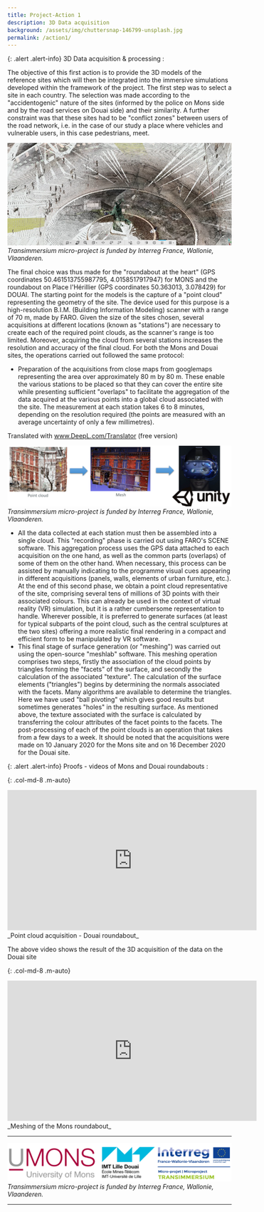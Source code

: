 ```yaml
---
title: Project-Action 1
description: 3D Data acquisition
background: /assets/img/chuttersnap-146799-unsplash.jpg
permalink: /action1/
---
```



{: .alert .alert-info}
3D Data acquisition & processing :

The objective of this first action is to provide the 3D models of the reference sites which will then be integrated into the immersive simulations developed within the framework of the project. The first step was to select a site in each country. The selection was made according to the "accidentogenic" nature of the sites (informed by the police on Mons side and by the road services on Douai side) and their similarity. A further constraint was that these sites had to be "conflict zones" between users of the road network, i.e. in the case of our study a place where vehicles and vulnerable users, in this case pedestrians, meet. 

![Project partners](https://raw.githubusercontent.com/numediart/Transimmersium/main/assets/img/trans_Action1_scan2.jpg)
_Transimmersium micro-project is funded by Interreg France, Wallonie, Vlaanderen._

The final choice was thus made for the "roundabout at the heart" (GPS coordinates 50.461513755987795, 4.0158517917947) for MONS and the roundabout on Place l'Hérillier (GPS coordinates 50.363013, 3.078429) for DOUAI. The starting point for the models is the capture of a "point cloud" representing the geometry of the site. The device used for this purpose is a high-resolution B.I.M. (Building Information Modeling) scanner with a range of 70 m, made by FARO. Given the size of the sites chosen, several acquisitions at different locations (known as "stations") are necessary to create each of the required point clouds, as the scanner's range is too limited. Moreover, acquiring the cloud from several stations increases the resolution and accuracy of the final cloud. 
For both the Mons and Douai sites, the operations carried out followed the same protocol:  
* Preparation of the acquisitions from close maps from googlemaps representing the area over approximately 80 m by 80 m. These enable the various stations to be placed so that they can cover the entire site while presenting sufficient "overlaps" to facilitate the aggregation of the data acquired at the various points into a global cloud associated with the site. The measurement at each station takes 6 to 8 minutes, depending on the resolution required (the points are measured with an average uncertainty of only a few millimetres). 

Translated with www.DeepL.com/Translator (free version)

![Project partners](https://raw.githubusercontent.com/numediart/Transimmersium/main/assets/img/trans_action1.jpg)
_Transimmersium micro-project is funded by Interreg France, Wallonie, Vlaanderen._

* All the data collected at each station must then be assembled into a single cloud. This "recording" phase is carried out using FARO's SCENE software. This aggregation process uses the GPS data attached to each acquisition on the one hand, as well as the common parts (overlaps) of some of them on the other hand. When necessary, this process can be assisted by manually indicating to the programme visual cues appearing in different acquisitions (panels, walls, elements of urban furniture, etc.). At the end of this second phase, we obtain a point cloud representative of the site, comprising several tens of millions of 3D points with their associated colours. This can already be used in the context of virtual reality (VR) simulation, but it is a rather cumbersome representation to handle. Wherever possible, it is preferred to generate surfaces (at least for typical subparts of the point cloud, such as the central sculptures at the two sites) offering a more realistic final rendering in a compact and efficient form to be manipulated by VR software. 
* This final stage of surface generation (or "meshing") was carried out using the open-source "meshlab" software. This meshing operation comprises two steps, firstly the association of the cloud points by triangles forming the "facets" of the surface, and secondly the calculation of the associated "texture". The calculation of the surface elements ("triangles") begins by determining the normals associated with the facets. Many algorithms are available to determine the triangles. Here we have used "ball pivoting" which gives good results but sometimes generates "holes" in the resulting surface. As mentioned above, the texture associated with the surface is calculated by transferring the colour attributes of the facet points to the facets. The post-processing of each of the point clouds is an operation that takes from a few days to a week. It should be noted that the acquisitions were made on 10 January 2020 for the Mons site and on 16 December 2020 for the Douai site.

{: .alert .alert-info}
Proofs - videos of Mons and Douai roundabouts :

{: .col-md-8 .m-auto}
<iframe width="560" height="315" src="https://www.youtube.com/embed/Rt71vzozXPI" frameborder="0" allow="accelerometer; autoplay; clipboard-write; encrypted-media; gyroscope; picture-in-picture" allowfullscreen></iframe>
_Point cloud acquisition - Douai roundabout_

The above video shows the result of the 3D acquisition of the data on the Douai site 

{: .col-md-8 .m-auto}
<iframe width="560" height="315" src="https://www.youtube.com/embed/euBft04QYMw" frameborder="0" allow="accelerometer; autoplay; clipboard-write; encrypted-media; gyroscope; picture-in-picture" allowfullscreen></iframe>
_Meshing of the Mons roundabout_


---

![Project partners](https://raw.githubusercontent.com/numediart/Transimmersium/main/assets/img/trans_partners.jpg)
_Transimmersium micro-project is funded by Interreg France, Wallonie, Vlaanderen._

---